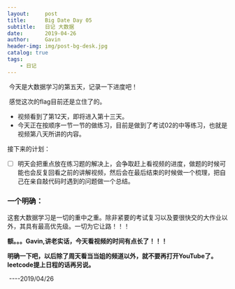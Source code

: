 ```yaml
---
layout:     post
title:      Big Date Day 05
subtitle:   日记 大数据
date:       2019-04-26
author:     Gavin
header-img: img/post-bg-desk.jpg
catalog: true
tags:
    - 日记
---
```


​	今天是大数据学习的第五天，记录一下进度吧！

​	感觉这次的flag目前还是立住了的。

- 视频看到了第12天，即将进入第十三天。
- 今天正在按顺序一节一节的做练习，目前是做到了考试02的中等练习，也就是视频第八天所讲的内容。

接下来的计划：

- [ ] 明天会把重点放在练习题的解决上，会争取赶上看视频的进度，做题的时候可能也会反复回看之前的讲解视频，然后会在最后结束的时候做一个梳理，把自己在亲自敲代码时遇到的问题做一个总结。

### 一个明确：

这套大数据学习是一切的重中之重。除非紧要的考试复习以及要很快交的大作业以外，其具有最高优先级。一切为它让路！！！

**额。。。Gavin,讲老实话，今天看视频的时间有点长了！！！**

**明确一下吧，以后除了周天看当当姐的频道以外，就不要再打开YouTube了。leetcode提上日程的话再另说。**

​																																		----2019/04/26